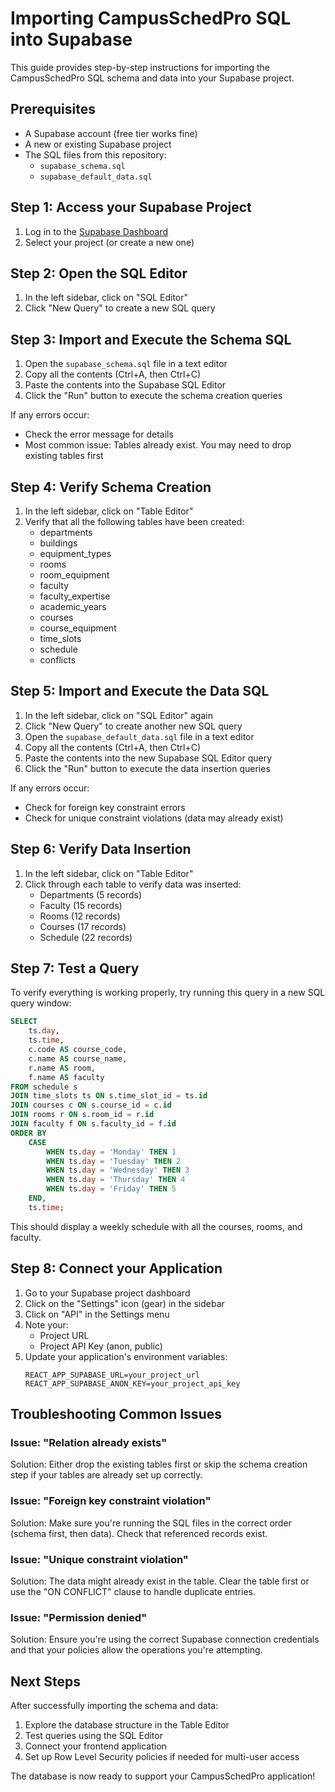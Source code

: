 # Importing CampusSchedPro SQL into Supabase

This guide provides step-by-step instructions for importing the CampusSchedPro SQL schema and data into your Supabase project.

## Prerequisites

- A Supabase account (free tier works fine)
- A new or existing Supabase project
- The SQL files from this repository:
  - `supabase_schema.sql`
  - `supabase_default_data.sql`

## Step 1: Access your Supabase Project

1. Log in to the [Supabase Dashboard](https://app.supabase.io/)
2. Select your project (or create a new one)

## Step 2: Open the SQL Editor

1. In the left sidebar, click on "SQL Editor"
2. Click "New Query" to create a new SQL query

## Step 3: Import and Execute the Schema SQL

1. Open the `supabase_schema.sql` file in a text editor
2. Copy all the contents (Ctrl+A, then Ctrl+C)
3. Paste the contents into the Supabase SQL Editor
4. Click the "Run" button to execute the schema creation queries

If any errors occur:
- Check the error message for details
- Most common issue: Tables already exist. You may need to drop existing tables first

## Step 4: Verify Schema Creation

1. In the left sidebar, click on "Table Editor"
2. Verify that all the following tables have been created:
   - departments
   - buildings
   - equipment_types
   - rooms
   - room_equipment
   - faculty
   - faculty_expertise
   - academic_years
   - courses
   - course_equipment
   - time_slots
   - schedule
   - conflicts

## Step 5: Import and Execute the Data SQL

1. In the left sidebar, click on "SQL Editor" again
2. Click "New Query" to create another new SQL query
3. Open the `supabase_default_data.sql` file in a text editor
4. Copy all the contents (Ctrl+A, then Ctrl+C)
5. Paste the contents into the new Supabase SQL Editor query
6. Click the "Run" button to execute the data insertion queries

If any errors occur:
- Check for foreign key constraint errors
- Check for unique constraint violations (data may already exist)

## Step 6: Verify Data Insertion

1. In the left sidebar, click on "Table Editor"
2. Click through each table to verify data was inserted:
   - Departments (5 records)
   - Faculty (15 records)
   - Rooms (12 records)
   - Courses (17 records)
   - Schedule (22 records)

## Step 7: Test a Query

To verify everything is working properly, try running this query in a new SQL query window:

```sql
SELECT 
    ts.day, 
    ts.time, 
    c.code AS course_code, 
    c.name AS course_name,
    r.name AS room,
    f.name AS faculty
FROM schedule s
JOIN time_slots ts ON s.time_slot_id = ts.id
JOIN courses c ON s.course_id = c.id
JOIN rooms r ON s.room_id = r.id
JOIN faculty f ON s.faculty_id = f.id
ORDER BY 
    CASE 
        WHEN ts.day = 'Monday' THEN 1
        WHEN ts.day = 'Tuesday' THEN 2
        WHEN ts.day = 'Wednesday' THEN 3
        WHEN ts.day = 'Thursday' THEN 4
        WHEN ts.day = 'Friday' THEN 5
    END, 
    ts.time;
```

This should display a weekly schedule with all the courses, rooms, and faculty.

## Step 8: Connect your Application

1. Go to your Supabase project dashboard
2. Click on the "Settings" icon (gear) in the sidebar
3. Click on "API" in the Settings menu
4. Note your:
   - Project URL
   - Project API Key (anon, public)
5. Update your application's environment variables:
   ```
   REACT_APP_SUPABASE_URL=your_project_url
   REACT_APP_SUPABASE_ANON_KEY=your_project_api_key
   ```

## Troubleshooting Common Issues

### Issue: "Relation already exists"
Solution: Either drop the existing tables first or skip the schema creation step if your tables are already set up correctly.

### Issue: "Foreign key constraint violation"
Solution: Make sure you're running the SQL files in the correct order (schema first, then data). Check that referenced records exist.

### Issue: "Unique constraint violation"
Solution: The data might already exist in the table. Clear the table first or use the "ON CONFLICT" clause to handle duplicate entries.

### Issue: "Permission denied"
Solution: Ensure you're using the correct Supabase connection credentials and that your policies allow the operations you're attempting.

## Next Steps

After successfully importing the schema and data:

1. Explore the database structure in the Table Editor
2. Test queries using the SQL Editor
3. Connect your frontend application
4. Set up Row Level Security policies if needed for multi-user access

The database is now ready to support your CampusSchedPro application!
